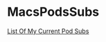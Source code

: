 # MacsPodsSubs
<a href="https://waywardmessiah.github.io/MacsPodsSubs/pods.html">List Of My Current Pod Subs</a>

